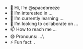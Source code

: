 - 👋 Hi, I’m @spacebreeze
- 👀 I’m interested in ...
- 🌱 I’m currently learning ...
- 💞️ I’m looking to collaborate on ...
- 📫 How to reach me ...
- 😄 Pronouns: ...\
- ⚡ Fun fact: . 
 
<!---
spacebreeze/spacebreeze is a ✨ special ✨ repository because its `README.md` (this file) appears on your GitHub profile.
You can click the Preview link to take a look at your changes. 
--->       
                               
                       
   
